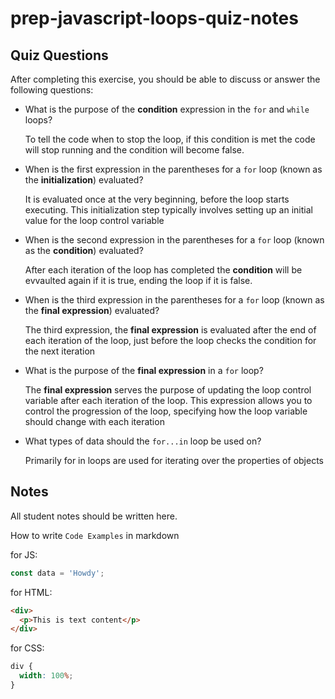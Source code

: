 # prep-javascript-loops-quiz-notes

## Quiz Questions

After completing this exercise, you should be able to discuss or answer the following questions:

- What is the purpose of the **condition** expression in the `for` and `while` loops?

  To tell the code when to stop the loop, if this condition is met the code will stop running and the condition will become false.

- When is the first expression in the parentheses for a `for` loop (known as the **initialization**) evaluated?

  It is evaluated once at the very beginning, before the loop starts executing. This initialization step typically involves setting up an initial value for the loop control variable

- When is the second expression in the parentheses for a `for` loop (known as the **condition**) evaluated?

  After each iteration of the loop has completed the **condition** will be evvaulted again if it is true, ending the loop if it is false.

- When is the third expression in the parentheses for a `for` loop (known as the **final expression**) evaluated?

  The third expression, the **final expression** is evaluated after the end of each iteration of the loop, just before the loop checks the condition for the next iteration

- What is the purpose of the **final expression** in a `for` loop?

  The **final expression** serves the purpose of updating the loop control variable after each iteration of the loop. This expression allows you to control the progression of the loop, specifying how the loop variable should change with each iteration

- What types of data should the `for...in` loop be used on?

  Primarily for in loops are used for iterating over the properties of objects

## Notes

All student notes should be written here.

How to write `Code Examples` in markdown

for JS:

```javascript
const data = 'Howdy';
```

for HTML:

```html
<div>
  <p>This is text content</p>
</div>
```

for CSS:

```css
div {
  width: 100%;
}
```
